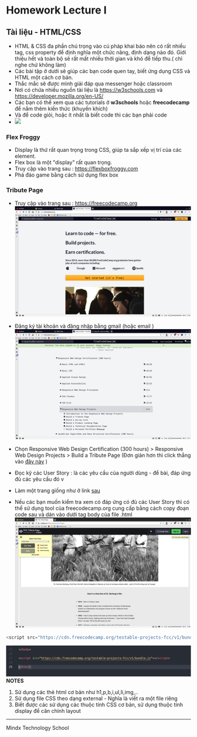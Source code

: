 # Homework Lecture I 
## Tài liệu - HTML/CSS 
- HTML & CSS đa phần chú trọng vào cú pháp khai báo nên có rất nhiều tag, css property để định nghĩa một  chức năng, định dạng nào đó. Giới thiệu hết và toàn bộ sẽ rất mất nhiều thời gian và khó để tiếp thu.( chỉ nghe chứ không làm)
- Các bài tập ở dưới sẽ giúp các bạn code quen tay, biết ứng dụng CSS và HTML một cách cơ bản.
- Thắc mắc sẽ được mình giải đáp qua messenger hoặc classroom
- Nơi có chứa nhiều nguồn tài liệu là https://w3schools.com và https://developer.mozilla.org/en-US/
- Các bạn có thể xem qua các tutorials ở **w3schools** hoặc **freecodecamp** để nắm thêm kiến thức (khuyến khích)
- Và để code giỏi, hoặc ít nhất là biết code thì các bạn phải code
- ![](https://kwize.com/pics/Linus-Torvalds-quote-about-talking-1d9797.jpg)
### Flex Froggy
- Display là thứ rất quan trọng trong CSS, giúp ta sắp xếp vị trí của các element.
- Flex box là một "display" rất quan trọng.
- Truy cập vào trang sau : https://flexboxfroggy.com
- Phá đảo game bằng cách sử dụng flex box
### Tribute Page
- Truy cập vào trang sau : https://freecodecamp.org 
![](./resources/freecodecamp.png)
- Đăng ký tài khoản và đăng nhập bằng gmail (hoặc email )
![](./resources/tributepage.png)

- Chọn Responsive Web Design Certification (300 hours) > Responsive Web Design Projects > Build a Tribute Page (Đơn giản hơn thì click thẳng vào [đây này](https://www.freecodecamp.org/learn/responsive-web-design/responsive-web-design-projects/build-a-tribute-page) )

- Đọc kỹ các User Story : là các yêu cầu của người dùng - để bài, đáp ứng đủ các yêu cầu đó
 v
- Làm một trang giống như ở link [sau](https://codepen.io/freeCodeCamp/full/zNqgVx.)

- Nếu các bạn muốn kiểm tra xem có đáp ứng có đủ các User Story thì có thể sử dụng tool của freecodecamp.org cung cấp bằng cách copy đoạn code sau và dán vào dưới tag body của file .html 
![](./resources/scorer.png)
```js
<script src="https://cdn.freecodecamp.org/testable-projects-fcc/v1/bundle.js"></script>
```
![](./resources/script.png)
**NOTES**
1. Sử dụng các thẻ html cơ bản như h1,p,b,i,ul,li,img,..
2. Sử dụng file CSS theo dạng external - Nghĩa là viết ra một file riêng 
3. Biết được các sử dụng các thuộc tính CSS cơ bản, sử dụng thuộc tính display để căn chỉnh layout 
---
Mindx Technology School 